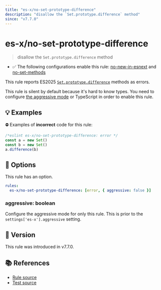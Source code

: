 ```yaml
---
title: "es-x/no-set-prototype-difference"
description: "disallow the `Set.prototype.difference` method"
since: "v7.7.0"
---
```


# es-x/no-set-prototype-difference
> disallow the `Set.prototype.difference` method

- ✅ The following configurations enable this rule: [no-new-in-esnext] and [no-set-methods]

This rule reports ES2025 [`Set.prototype.difference`](https://github.com/tc39/proposal-set-methods) methods as errors.

This rule is silent by default because it's hard to know types. You need to configure [the aggressive mode](../#the-aggressive-mode) or TypeScript in order to enable this rule.

## 💡 Examples

⛔ Examples of **incorrect** code for this rule:

<eslint-playground type="bad">

```js
/*eslint es-x/no-set-prototype-difference: error */
const a = new Set()
const b = new Set()
a.difference(b)
```

</eslint-playground>

## 🔧 Options

This rule has an option.

```yaml
rules:
  es-x/no-set-prototype-difference: [error, { aggressive: false }]
```

### aggressive: boolean

Configure the aggressive mode for only this rule.
This is prior to the `settings['es-x'].aggressive` setting.

## 🚀 Version

This rule was introduced in v7.7.0.

## 📚 References

- [Rule source](https://github.com/eslint-community/eslint-plugin-es-x/blob/master/lib/rules/no-set-prototype-difference.js)
- [Test source](https://github.com/eslint-community/eslint-plugin-es-x/blob/master/tests/lib/rules/no-set-prototype-difference.js)

[no-new-in-esnext]: ../configs/index.md#no-new-in-esnext
[no-set-methods]: ../configs/index.md#no-set-methods
